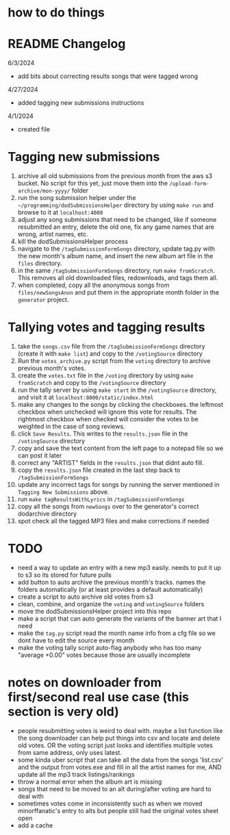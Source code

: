 # how to do things

# README Changelog
6/3/2024
- add bits about correcting results songs that were tagged wrong

4/27/2024
- added tagging new submissions instructions

4/1/2024
- created file


# Tagging new submissions
1. archive all old submissions from the previous month from the aws s3 bucket. No script for this yet, just move them into the `/upload-form-archive/mon-yyyy/` folder
2. run the song submission helper under the `~/programming/dodSubmissionsHelper` directory by using `make run` and browse to it at `localhost:4000`
3. adjust any song submissions that need to be changed, like if someone resubmitted an entry, delete the old one, fix any game names that are wrong, artist names, etc.
4. kill the dodSubmissionsHelper process
5. navigate to the `/tagSubmissionFormSongs` directory, update tag.py with the new month's album name, and insert the new album art file in the `files` directory.
6. in the same `/tagSubmissionFormSongs` directory, run `make fromScratch`. This removes all old downloaded files, redownloads, and tags them all.
7. when completed, copy all the anonymous songs from `files/newSongsAnon` and put them in the appropriate month folder in the `generator` project.


# Tallying votes and tagging results
1. take the `songs.csv` file from the `/tagSubmissionFormSongs` directory (create it with `make list`) and copy to the `/votingSource` directory
2. Run the `votes_archive.py` script from the `voting` directory to archive previous month's votes.
3. create the `votes.txt` file in the `/voting` directory by using `make fromScratch` and copy to the `/votingSource` directory
4. run the tally server by using `make start` in the `/votingSource` directory, and visit it at `localhost:8000/static/index.html`
5. make any changes to the songs by clicking the checkboxes. the leftmost checkbox when unchecked will ignore this vote 
for results. The rightmost checkbox when checked will consider the votes to be weighted in the case of song reviews.
6. click `Save Results`. This writes to the `results.json` file in the `/votingSource` directory
7. copy and save the text content from the left page to a notepad file so we can post it later
8. correct any "ARTIST" fields in the `results.json` that didnt auto fill.
9. copy the `results.json` file created in the last step back to `/tagSubmissionFormSongs`
10. update any incorrect tags for songs by running the server mentioned in `Tagging New Submissions` above.
11. run `make tagResultsWithLyrics` in `/tagSubmissionFormSongs`
12. copy all the songs from `newSongs` over to the generator's correct dodarchive directory
13. spot check all the tagged MP3 files and make corrections if needed





# TODO
- need a way to update an entry with a new mp3 easily. needs to put it up to s3 so its stored for future pulls
- add button to auto archive the previous month's tracks. names the folders automatically (or at least provides a default automatically)
- create a script to auto archive old votes from s3
- clean, combine, and organize the `voting` and `votingSource` folders
- move the dodSubmissionsHelper project into this repo
- make a script that can auto generate the variants of the banner art that I need
- make the `tag.py` script read the month name info from a cfg file so we dont have to edit the source every month
- make the voting tally script auto-flag anybody who has too many "average +0.00" votes because those are usually incomplete


# notes on downloader from first/second real use case (this section is very old)
- people resubmitting votes is weird to deal with. maybe a list function like the song downloader can help put things into csv and locate and delete old votes. OR the voting script just looks and identifies multiple votes from same address, only uses latest.
- some kinda uber script that can take all the data from the songs 'list.csv' and the output from votes.exe and fill in all the artist names for me, AND update all the mp3 track listings/rankings
- throw a normal error when the album art is missing
- songs that need to be moved to an alt during/after voting are hard to deal with
- sometimes votes come in inconsistently such as when we moved minorffanatic's entry to alts but people still had the original votes sheet open
- add a cache
